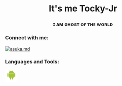 <h1 align="center">It's me Tocky-Jr</h1>
<h3 align="center">ɪ ᴀᴍ ɢʜᴏsᴛ ᴏғ ᴛʜᴇ ᴡᴏʀʟᴅ </h3>

<h3 align="left">Connect with me:</h3>
<p align="left">
<a href="https://instagram.com/asuka.md" target="blank"><img align="center" src="https://raw.githubusercontent.com/rahuldkjain/github-profile-readme-generator/master/src/images/icons/Social/instagram.svg" alt="asuka.md" height="30" width="40" /></a>
</p>

<h3 align="left">Languages and Tools:</h3>
<p align="left"> <a href="https://developer.android.com" target="_blank" rel="noreferrer"> <img src="https://raw.githubusercontent.com/devicons/devicon/master/icons/android/android-original-wordmark.svg" alt="android" width="40" height="40"/> </a> </p>
